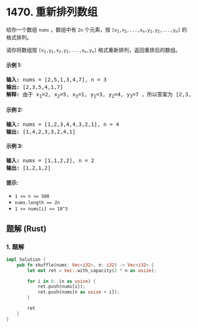 # 1470. 重新排列数组
给你一个数组 `nums` ，数组中有 `2n` 个元素，按 <code>[x<sub>1</sub>,x<sub>2</sub>,...,x<sub>n</sub>,y<sub>1</sub>,y<sub>2</sub>,...,y<sub>n</sub>]</code> 的格式排列。

请你将数组按 <code>[x<sub>1</sub>,y<sub>1</sub>,x<sub>2</sub>,y<sub>2</sub>,...,x<sub>n</sub>,y<sub>n</sub>]</code> 格式重新排列，返回重排后的数组。

#### 示例 1:
<pre>
<strong>输入:</strong> nums = [2,5,1,3,4,7], n = 3
<strong>输出:</strong> [2,3,5,4,1,7]
<strong>解释:</strong> 由于 x<sub>1</sub>=2, x<sub>2</sub>=5, x<sub>3</sub>=1, y<sub>1</sub>=3, y<sub>2</sub>=4, y<sub>3</sub>=7 ，所以答案为 [2,3,5,4,1,7]
</pre>

#### 示例 2:
<pre>
<strong>输入:</strong> nums = [1,2,3,4,4,3,2,1], n = 4
<strong>输出:</strong> [1,4,2,3,3,2,4,1]
</pre>

#### 示例 3:
<pre>
<strong>输入:</strong> nums = [1,1,2,2], n = 2
<strong>输出:</strong> [1,2,1,2]
</pre>

#### 提示:
* `1 <= n <= 500`
* `nums.length == 2n`
* `1 <= nums[i] <= 10^3`

## 题解 (Rust)

### 1. 题解
```Rust
impl Solution {
    pub fn shuffle(nums: Vec<i32>, n: i32) -> Vec<i32> {
        let mut ret = Vec::with_capacity(2 * n as usize);

        for i in 0..(n as usize) {
            ret.push(nums[i]);
            ret.push(nums[n as usize + i]);
        }

        ret
    }
}
```
